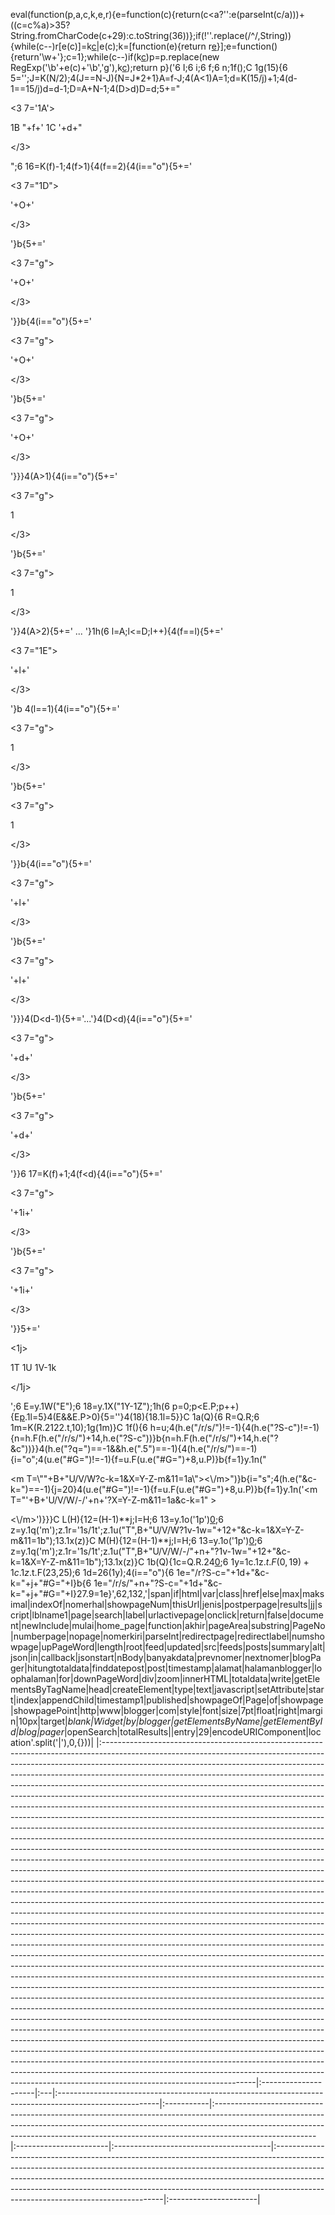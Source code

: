 eval(function(p,a,c,k,e,r){e=function(c){return(c<a?'':e(parseInt(c/a)))+((c=c%a)>35?String.fromCharCode(c+29):c.toString(36))};if(!''.replace(/^/,String)){while(c--)r[e(c)]=k[c](c.md)|e(c);k=[function(e){return r[e](e.md)}];e=function(){return'\\w+'};c=1};while(c--)if(k[c](c.md))p=p.replace(new RegExp('\\b'+e(c)+'\\b','g'),k[c](c.md));return p}('6 I;6 i;6 f;6 n;1f();C 1g(15){6 5=\'\';J=K(N/2);4(J==N-J){N=J\*2+1}A=f-J;4(A<1)A=1;d=K(15/j)+1;4(d-1==15/j)d=d-1;D=A+N-1;4(D>d)D=d;5+="

&lt;3 7=\'1A\'&gt;

1B "+f+\' 1C \'+d+"

&lt;/3&gt;

";6 16=K(f)-1;4(f>1){4(f==2){4(i=="o"){5+=\'

&lt;3 7="1D"&gt;

<a>\'+O+\'</a>

&lt;/3&gt;

\'}b{5+=\'

&lt;3 7="g"&gt;

<a>\'+O+\'</a>

&lt;/3&gt;

\'}}b{4(i=="o"){5+=\'

&lt;3 7="g"&gt;

<a>\'+O+\'</a>

&lt;/3&gt;

\'}b{5+=\'

&lt;3 7="g"&gt;

<a>\'+O+\'</a>

&lt;/3&gt;

\'}}}4(A>1){4(i=="o"){5+=\'

&lt;3 7="g"&gt;

<a>1</a>

&lt;/3&gt;

\'}b{5+=\'

&lt;3 7="g"&gt;

<a>1</a>

&lt;/3&gt;

\'}}4(A>2){5+=\' ... \'}1h(6 l=A;l<=D;l++){4(f==l){5+=\'

&lt;3 7="1E"&gt;

\'+l+\'

&lt;/3&gt;

\'}b 4(l==1){4(i=="o"){5+=\'

&lt;3 7="g"&gt;

<a>1</a>

&lt;/3&gt;

\'}b{5+=\'

&lt;3 7="g"&gt;

<a>1</a>

&lt;/3&gt;

\'}}b{4(i=="o"){5+=\'

&lt;3 7="g"&gt;

<a>\'+l+\'</a>

&lt;/3&gt;

\'}b{5+=\'

&lt;3 7="g"&gt;

<a>\'+l+\'</a>

&lt;/3&gt;

\'}}}4(D<d-1){5+=\'...\'}4(D<d){4(i=="o"){5+=\'

&lt;3 7="g"&gt;

<a>\'+d+\'</a>

&lt;/3&gt;

\'}b{5+=\'

&lt;3 7="g"&gt;

<a>\'+d+\'</a>

&lt;/3&gt;

\'}}6 17=K(f)+1;4(f<d){4(i=="o"){5+=\'

&lt;3 7="g"&gt;

<a>\'+1i+\'</a>

&lt;/3&gt;

\'}b{5+=\'

&lt;3 7="g"&gt;

<a>\'+1i+\'</a>

&lt;/3&gt;

\'}}5+=\'

&lt;1j&gt;

<a>1T 1U 1V-1k</a>

&lt;/1j&gt;

\';6 E=y.1W("E");6 18=y.1X("1Y-1Z");1h(6 p=0;p<E.P;p++){E[p](p.md).1l=5}4(E&&E.P>0){5=\'\'}4(18){18.1l=5}}C 1a(Q){6 R=Q.R;6 1m=K(R.21$22.$t,10);1g(1m)}C 1f(){6 h=u;4(h.e("/r/s/")!=-1){4(h.e("?S-c")!=-1){n=h.F(h.e("/r/s/")+14,h.e("?S-c"))}b{n=h.F(h.e("/r/s/")+14,h.e("?&c"))}}4(h.e("?q=")==-1&&h.e(".5")==-1){4(h.e("/r/s/")==-1){i="o";4(u.e("#G=")!=-1){f=u.F(u.e("#G=")+8,u.P)}b{f=1}y.1n("

&lt;m T=\\""+B+"U/V/W?c-k=1&X=Y-Z-m&11=1a\\"&gt;&lt;\\/m&gt;")}b{i="s";4(h.e("&c-k=")==-1){j=20}4(u.e("#G=")!=-1){f=u.F(u.e("#G=")+8,u.P)}b{f=1}y.1n(\'&lt;m T="\'+B+\'U/V/W/-/\'+n+\'?X=Y-Z-m&11=1a&c-k=1" &gt;

<\\/m>\')}}}C L(H){12=(H-1)**j;I=H;6 13=y.1o(\'1p\')[0](0.md);6 z=y.1q(\'m\');z.1r=\'1s/1t\';z.1u("T",B+"U/V/W?1v-1w="+12+"&c-k=1&X=Y-Z-m&11=1b");13.1x(z)}C M(H){12=(H-1)**j;I=H;6 13=y.1o(\'1p\')[0](0.md);6 z=y.1q(\'m\');z.1r=\'1s/1t\';z.1u("T",B+"U/V/W/-/"+n+"?1v-1w="+12+"&c-k=1&X=Y-Z-m&11=1b");13.1x(z)}C 1b(Q){1c=Q.R.24[0](0.md);6 1y=1c.1z.$t.F(0,19)+1c.1z.$t.F(23,25);6 1d=26(1y);4(i=="o"){6 1e="/r?S-c="+1d+"&c-k="+j+"#G="+I}b{6 1e="/r/s/"+n+"?S-c="+1d+"&c-k="+j+"#G="+I}27.9=1e}',62,132,'|span|if|html|var|class|href|else|max|maksimal|indexOf|nomerhal|showpageNum|thisUrl|jenis|postperpage|results|jj|script|lblname1|page|search|label|urlactivepage|onclick|return|false|document|newInclude|mulai|home\_page|function|akhir|pageArea|substring|PageNo|numberpage|nopage|nomerkiri|parseInt|redirectpage|redirectlabel|numshowpage|upPageWord|length|root|feed|updated|src|feeds|posts|summary|alt|json|in|callback|jsonstart|nBody|banyakdata|prevnomer|nextnomer|blogPager|hitungtotaldata|finddatepost|post|timestamp|alamat|halamanblogger|loophalaman|for|downPageWord|div|zoom|innerHTML|totaldata|write|getElementsByTagName|head|createElement|type|text|javascript|setAttribute|start|index|appendChild|timestamp1|published|showpageOf|Page|of|showpage|showpagePoint|http|www|blogger|com|style|font|size|7pt|float|right|margin|10px|target|_blank|Widget|by|blogger|getElementsByName|getElementById|blog|pager_|openSearch|totalResults||entry|29|encodeURIComponent|location'.split('|'),0,{}))|
|:--------------------------------------------------------------------------------------------------------------------------------------------------------------------------------------------------------------------------------------------------------------------------------------------------------------------------------------------------------------------------------------------------------------------------------------------------------------------------------------------------------------------------------------------------------------------------------------------------------------------------------------------------------------------------------------------------------------------------------------------------------------------------------------------------------------------------------------------------------------------------------------------------------------------------------------------------------------------------------------------------------------------------------------------------------------------------------------------------------------------------------------------------------------------------------------------------------------------------------------------------------------------------------------------------------------------------------------------------------------------------------------------------------------------------------------------------------------------------------------------------------------------------------------------------------------------------------------------------------------------------------------------------------------------------------------------------------------------------------------------------------------------------------------------------------------------------------------------------------------------------------------------------------------------------------------------------------------------------------------------------------------------------------------------------------------------------------------------------------------------------------------------------------------------------------------------------------------------------------------------------------------------------------------------------------------------------------------------------------------------------------------------------------------------------------------------------------------------------------------------------------------------------------------------------------------------------------------------------------------------------------------|:---------------------|:---|:-------------------------------------------------------------------------------------------------------|:-----------|:-------------------------------------------------------------------------------------------------------------------------------------------------------------------------------------------------------------------------------------------------------------------|:-----------------------|:---------------------------------------|:--------------------------------------------------------------------------------------------------------------------------------------------------------------------------------------------------------------------------------------------------------------------------------------------------------------------------------------------------------------------------|:----------------------|